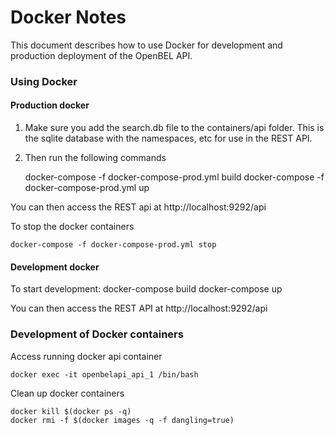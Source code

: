 # Docker Notes

This document describes how to use Docker for development and production deployment of the
OpenBEL API.

### Using Docker

#### Production docker

1. Make sure you add the search.db file to the containers/api folder.  This is the sqlite database with the namespaces, etc for use in the REST API.
1. Then run the following commands

    docker-compose -f docker-compose-prod.yml build
    docker-compose -f docker-compose-prod.yml up

You can then access the REST api at http://localhost:9292/api

To stop the docker containers

    docker-compose -f docker-compose-prod.yml stop


#### Development docker

To start development:
    docker-compose build
    docker-compose up

You can then access the REST API at http://localhost:9292/api

### Development of Docker containers

Access running docker api container

    docker exec -it openbelapi_api_1 /bin/bash

Clean up docker containers

    docker kill $(docker ps -q)
    docker rmi -f $(docker images -q -f dangling=true)

